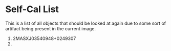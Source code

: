 # Self-Cal List


This is a list of all objects that should be looked at again due to some sort of artifact being present in the current image.

1. 2MASXJ03540948+0249307
2. 

